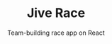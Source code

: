 ---
layout: default
modal-id: 5
img: jive-race.png
img-alt: Jive Race is a race app on React and the Jive Race API
title: Jive Race
subtitle: Team-building race app on React
description: Jive Race is built on the Jive Race API. Users can register for races and create and build teams of runners. Custom-built responsive React components.
project-date: still in development
framework: React, AWS
repository: jive-race
link: https://github.com/jestann/jive-race 
---